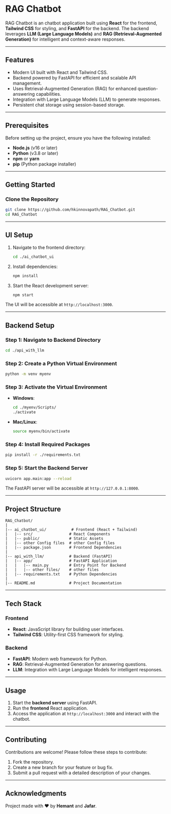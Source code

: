 # RAG Chatbot

RAG Chatbot is an  chatbot application built using **React** for the frontend, **Tailwind CSS** for styling, and **FastAPI** for the backend. The backend leverages **LLM (Large Language Models)** and **RAG (Retrieval-Augmented Generation)** for intelligent and context-aware responses.

---

## Features
- Modern UI built with React and Tailwind CSS.
- Backend powered by FastAPI for efficient and scalable API management.
- Uses Retrieval-Augmented Generation (RAG) for enhanced question-answering capabilities.
- Integration with Large Language Models (LLM) to generate responses.
- Persistent chat storage using session-based storage.

---

## Prerequisites
Before setting up the project, ensure you have the following installed:

- **Node.js** (v16 or later)
- **Python** (v3.8 or later)
- **npm** or **yarn**
- **pip** (Python package installer)

---

## Getting Started

### Clone the Repository
```bash
git clone https://github.com/hkinnovapath/RAG_Chatbot.git
cd RAG_Chatbot
```

---

## UI Setup

1. Navigate to the frontend directory:
   ```bash
   cd ./ai_chatbot_ui
   ```

2. Install dependencies:
   ```bash
   npm install
   ```

3. Start the React development server:
   ```bash
   npm start
   ```

The UI will be accessible at `http://localhost:3000`.

---

## Backend Setup

### Step 1: Navigate to Backend Directory
```bash
cd ./api_with_llm
```

### Step 2: Create a Python Virtual Environment
```bash
python -m venv myenv
```

### Step 3: Activate the Virtual Environment
- **Windows**:
  ```bash
  cd ./myenv/Scripts/
  ./activate
  ```

- **Mac/Linux**:
  ```bash
  source myenv/bin/activate
  ```

### Step 4: Install Required Packages
```bash
pip install -r ./requirements.txt
```

### Step 5: Start the Backend Server
```bash
uvicorn app.main:app --reload
```

The FastAPI server will be accessible at `http://127.0.0.1:8000`.

---

## Project Structure

```
RAG_Chatbot/
|
|-- ai_chatbot_ui/           # Frontend (React + Tailwind)
|   |-- src/                # React Components
|   |-- public/             # Static Assets
|   |-- other Config files  # other Config files
|   |-- package.json        # Frontend Dependencies
|
|-- api_with_llm/           # Backend (FastAPI)
|   |-- app/                # FastAPI Application
|   |   |-- main.py         # Entry Point for Backend
|   |   |-- other files/    # other files
|   |-- requirements.txt    # Python Dependencies
|
|-- README.md               # Project Documentation
```

---

## Tech Stack

### Frontend
- **React**: JavaScript library for building user interfaces.
- **Tailwind CSS**: Utility-first CSS framework for styling.

### Backend
- **FastAPI**: Modern web framework for Python.
- **RAG**: Retrieval-Augmented Generation for answering questions.
- **LLM**: Integration with Large Language Models for intelligent responses.

---

## Usage

1. Start the **backend server** using FastAPI.
2. Run the **frontend** React application.
3. Access the application at `http://localhost:3000` and interact with the chatbot.

---

## Contributing

Contributions are welcome! Please follow these steps to contribute:

1. Fork the repository.
2. Create a new branch for your feature or bug fix.
3. Submit a pull request with a detailed description of your changes.

---

## Acknowledgments

Project made with ❤️ by **Hemant** and **Jafar**.
